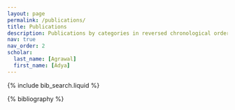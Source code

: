 ```yaml
---
layout: page
permalink: /publications/
title: Publications
description: Publications by categories in reversed chronological order. 
nav: true
nav_order: 2
scholar:
  last_name: [Agrawal]
  first_name: [Adya]
---
```


<!-- _pages/publications.md -->

<!-- Bibsearch Feature -->

{% include bib_search.liquid %}

<div class="publications">

{% bibliography %}

</div>
